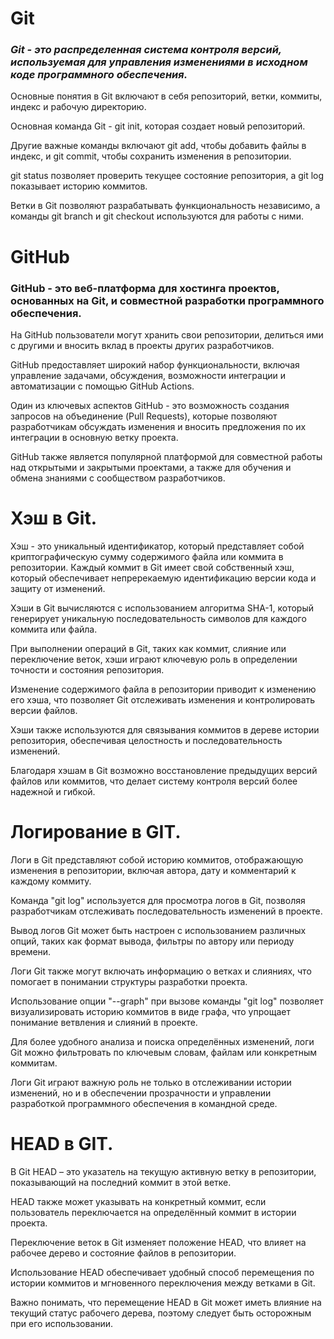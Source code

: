   
  

# Git

  
  

### *Git - это распределенная система контроля версий, используемая для управления изменениями в исходном коде программного обеспечения.*

  

  

Основные понятия в Git включают в себя репозиторий, ветки, коммиты, индекс и рабочую директорию.

  

Основная команда Git - git init, которая создает новый репозиторий.

  

  

Другие важные команды включают git add, чтобы добавить файлы в индекс, и git commit, чтобы сохранить изменения в репозитории.

  

  

git status позволяет проверить текущее состояние репозитория, а git log показывает историю коммитов.

  

  

Ветки в Git позволяют разрабатывать функциональность независимо, а команды git branch и git checkout используются для работы с ними.

  

  

# GitHub

  

  

### GitHub - это веб-платформа для хостинга проектов, основанных на Git, и совместной разработки программного обеспечения.

  

  

На GitHub пользователи могут хранить свои репозитории, делиться ими с другими и вносить вклад в проекты других разработчиков.

  

  

GitHub предоставляет широкий набор функциональности, включая управление задачами, обсуждения, возможности интеграции и автоматизации с помощью GitHub Actions.

  

  

Один из ключевых аспектов GitHub - это возможность создания запросов на объединение (Pull Requests), которые позволяют разработчикам обсуждать изменения и вносить предложения по их интеграции в основную ветку проекта.

  

  

GitHub также является популярной платформой для совместной работы над открытыми и закрытыми проектами, а также для обучения и обмена знаниями с сообществом разработчиков.

  

# Хэш в Git.

Хэш - это уникальный идентификатор,
который представляет собой криптографическую сумму содержимого файла или коммита в репозитории.
Каждый коммит в Git 
имеет свой собственный хэш, который обеспечивает непререкаемую идентификацию версии кода и защиту от изменений.

Хэши в Git 
вычисляются с использованием алгоритма SHA-1, который генерирует уникальную последовательность символов для каждого коммита или файла.

При выполнении операций в Git,
 таких как коммит, слияние или переключение веток, хэши играют ключевую роль в определении точности и состояния репозитория.

Изменение содержимого файла
в репозитории приводит к изменению его хэша, что позволяет Git отслеживать изменения и контролировать версии файлов.

Хэши также используются 
для связывания коммитов в дереве истории репозитория, обеспечивая целостность и последовательность изменений.

Благодаря хэшам в Git 
возможно восстановление предыдущих версий файлов или коммитов, что делает систему контроля версий более надежной и гибкой.

 # Логирование в GIT.

Логи в Git 
представляют собой историю коммитов, отображающую изменения в репозитории, включая автора, дату и комментарий к каждому коммиту.

Команда "git log" 
используется для просмотра логов в Git, позволяя разработчикам отслеживать последовательность изменений в проекте.

Вывод логов Git 
может быть настроен с использованием различных опций, таких как формат вывода, фильтры по автору или периоду времени.

Логи Git 
также могут включать информацию о ветках и слияниях, что помогает в понимании структуры разработки проекта.

Использование опции "--graph" 
при вызове команды "git log" позволяет визуализировать историю коммитов в виде графа, что упрощает понимание ветвления и слияний в проекте.

Для более удобного анализа и поиска определённых изменений, 
логи Git можно фильтровать по ключевым словам, файлам или конкретным коммитам.

Логи Git играют важную роль 
не только в отслеживании истории изменений, но и в обеспечении прозрачности и управлении разработкой программного обеспечения в командной среде.

# HEAD в GIT.

В Git HEAD – это указатель на текущую активную ветку в репозитории, показывающий на последний коммит в этой ветке.

HEAD также может указывать на конкретный коммит, если пользователь переключается на определённый коммит в истории проекта.

Переключение веток в Git изменяет положение HEAD, что влияет на рабочее дерево и состояние файлов в репозитории.

Использование HEAD обеспечивает удобный способ перемещения по истории коммитов и мгновенного переключения между ветками в Git.

Важно понимать, что перемещение HEAD в Git может иметь влияние на текущий статус рабочего дерева, поэтому следует быть осторожным при его использовании.